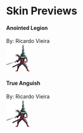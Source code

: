 # Skin Previews

#### Anointed Legion <br>
By: Ricardo Vieira <br>
![Skin](PENITENT_ANOINTED/preview.png)

#### True Anguish <br>
By: Ricardo Vieira <br>
![Skin](PENITENT_ANOINTED/preview.png)

